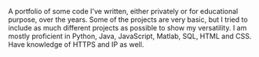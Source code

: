 A portfolio of some code I've written, either privately or for educational purpose, over the years. Some of the projects are very basic, but I tried to include as much different
projects as possible to show my versatility. I am mostly proficient in Python, Java, JavaScript, Matlab, SQL, HTML and CSS. Have knowledge of HTTPS and IP as well.
